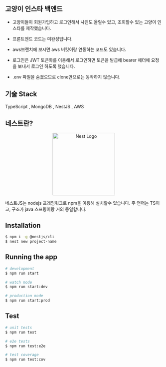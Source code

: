 ## 고양이 인스타 백엔드

- 고양이들이 회원가입하고 로그인해서 사진도 올릴수 있고, 조회할수 있는 고양이 인스타를 제작했습니다.
- 프론트엔드 코드는 미완성입니다.
- aws브랜치에 보시면 aws 버킷이랑 연동하는 코드도 있습니다.


- 로그인은 JWT 토큰화를 이용해서 로그인하면 토큰을 발급해 bearer 헤더에 요청을 보내서 로그인 하도록 했습니다.
- .env 파일을 숨겼으므로 clone만으로는 동작하지 않습니다.





## 기술 Stack

TypeScript , MongoDB , NestJS , AWS




## 네스트란?

<p align="center">
  <a href="http://nestjs.com/" target="blank"><img src="https://nestjs.com/img/logo-small.svg" width="200" alt="Nest Logo" /></a>
</p>
네스트JS는 nodejs 프레임워크로 npm을 이용해 설치할수 있습니다.
주 언어는 TS이고, 구조가 java 스프링이랑 거의 동일합니다.





## Installation

```bash
$ npm i -g @nestjs/cli
$ nest new project-name
```

## Running the app

```bash
# development
$ npm run start

# watch mode
$ npm run start:dev

# production mode
$ npm run start:prod
```

## Test

```bash
# unit tests
$ npm run test

# e2e tests
$ npm run test:e2e

# test coverage
$ npm run test:cov
```

